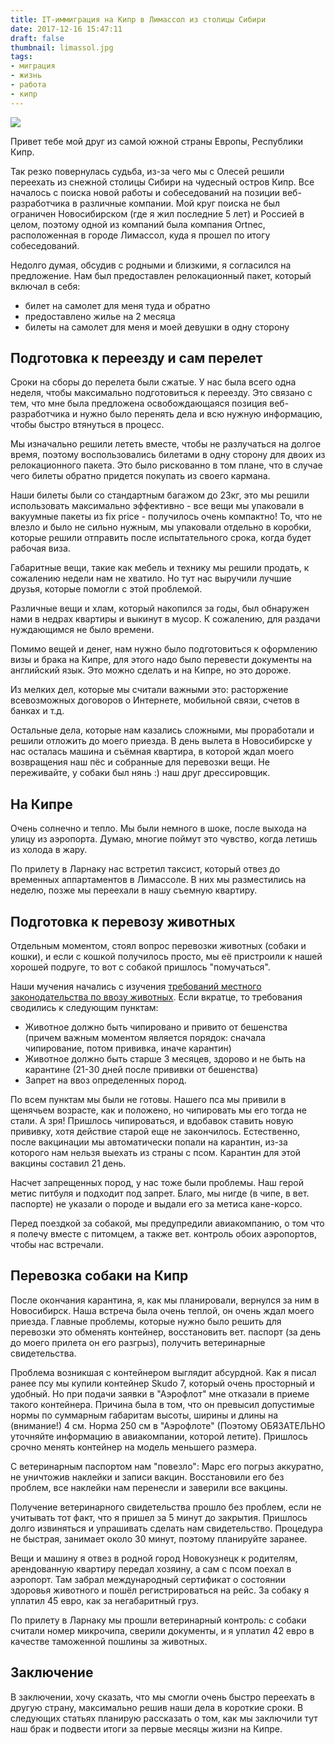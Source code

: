 ```yaml
---
title: IT-иммиграция на Кипр в Лимассол из столицы Сибири
date: 2017-12-16 15:47:11
draft: false
thumbnail: limassol.jpg
tags:
- миграция
- жизнь
- работа
- кипр
---
```


![](limassol.jpg)

Привет тебе мой друг из самой южной страны Европы, Республики Кипр.

Так резко повернулась судьба, из-за чего мы с Олесей решили переехать из снежной столицы Сибири на
чудесный остров Кипр. Все началось с поиска новой работы и собеседований на позиции веб-разработчика
в различные компании. Мой круг поиска не был ограничен Новосибирском (где я жил последние 5 лет) и
Россией в целом, поэтому одной из компаний была компания Ortnec, расположенная в городе Лимассол,
куда я прошел по итогу собеседований.

Недолго думая, обсудив с родными и близкими, я согласился на предложение. Нам был предоставлен
релокационный пакет, который включал в себя:

* билет на самолет для меня туда и обратно
* предоставлено жилье на 2 месяца
* билеты на самолет для меня и моей девушки в одну сторону

## Подготовка к переезду и сам перелет

Сроки на сборы до перелета были сжатые. У нас была всего одна неделя, чтобы максимально
подготовиться к переезду. Это связано с тем, что мне была предложена освобождающаяся позиция
веб-разработчика и нужно было перенять дела и всю нужную информацию, чтобы быстро втянуться в
процесс.

Мы изначально решили лететь вместе, чтобы не разлучаться на долгое время, поэтому воспользовались
билетами в одну сторону для двоих из релокационного пакета. Это было рискованно в том плане, что в
случае чего билеты обратно придется покупать из своего кармана.

Наши билеты были со стандартным багажом до 23кг, это мы решили использовать максимально эффективно -
все вещи мы упаковали в вакуумные пакеты из fix price - получилось очень компактно! То, что не
влезло и было не сильно нужным, мы упаковали отдельно в коробки, которые решили отправить после
испытательного срока, когда будет рабочая виза.

Габаритные вещи, такие как мебель и технику мы решили продать, к сожалению недели нам не хватило. Но
тут нас выручили лучшие друзья, которые помогли с этой проблемой.

Различные вещи и хлам, который накопился за годы, был обнаружен нами в недрах квартиры и выкинут в
мусор. К сожалению, для раздачи нуждающимся не было времени.

Помимо вещей и денег, нам нужно было подготовиться к оформлению визы и брака на Кипре, для этого
надо было перевести документы на английский язык. Это можно сделать и на Кипре, но это дороже.

Из мелких дел, которые мы считали важными это: расторжение всевозможных договоров о Интернете,
мобильной связи, счетов в банках и т.д.

Остальные дела, которые нам казались сложными, мы проработали и решили отложить до моего приезда. В
день вылета в Новосибирске у нас осталась машина и съёмная квартира, в которой ждал моего
возвращения наш пёс и собранные для перевозки вещи. Не переживайте, у собаки был нянь :) наш друг
дрессировщик.

## На Кипре

Очень солнечно и тепло. Мы были немного в шоке, после выхода на улицу из аэропорта. Думаю, многие
поймут это чувство, когда летишь из холода в жару.

По прилету в Ларнаку нас встретил таксист, который отвез до временных аппартаментов в Лимассоле. В
них мы разместились на неделю, позже мы переехали в нашу съемную квартиру.

## Подготовка к перевозу животных

Отдельным моментом, стоял вопрос перевозки животных (собаки и кошки), и если с кошкой получилось
просто, мы её пристроили к нашей хорошей подруге, то вот с собакой пришлось "помучаться".

Наши мучения начались с изучения
[требований местного законодательства по ввозу животных](http://www.moa.gov.cy/moa/vs/vs.nsf/vs07_en/vs07_en?OpenDocument).
Если вкратце, то требования сводились к следующим пунктам:

* Животное должно быть чипировано и привито от бешенства (причем важным моментом является порядок:
  сначала чипирование, потом прививка, иначе карантин)
* Животное должно быть старше 3 месяцев, здорово и не быть на карантине (21-30 дней после прививки
  от бешенства)
* Запрет на ввоз определенных пород.

По всем пунктам мы были не готовы. Нашего пса мы привили в щенячьем возрасте, как и положено, но
чипировать мы его тогда не стали. А зря! Пришлось чипироваться, и вдобавок ставить новую прививку,
хотя действие старой еще не закончилось. Естественно, после вакцинации мы автоматически попали на
карантин, из-за которого нам нельзя выехать из страны с псом. Карантин для этой вакцины составил 21
день.

Насчет запрещенных пород, у нас тоже были проблемы. Наш герой метис питбуля и подходит под запрет.
Благо, мы нигде (в чипе, в вет. паспорте) не указали о породе и выдали его за метиса кане-корсо.

Перед поездкой за собакой, мы предупредили авиакомпанию, о том что я полечу вместе с питомцем, а
также вет. контроль обоих аэропортов, чтобы нас встречали.

## Перевозка собаки на Кипр

После окончания карантина, я, как мы планировали, вернулся за ним в Новосибирск. Наша встреча была
очень теплой, он очень ждал моего приезда. Главные проблемы, которые нужно было решить для перевозки
это обменять контейнер, восстановить вет. паспорт (за день до моего прилета он его разгрыз),
получить ветеринарные свидетельства.

Проблема возникшая с контейнером выглядит абсурдной. Как я писал ранее псу мы купили контейнер Skudo
7, который очень просторный и удобный. Но при подачи заявки в "Аэрофлот" мне отказали в приеме
такого контейнера. Причина была в том, что он превысил допустимые нормы по суммарным габаритам
высоты, ширины и длины на (внимание!) 4 см. Норма 250 см в "Аэрофлоте" (Поэтому ОБЯЗАТЕЛЬНО
уточняйте информацию в авиакомпании, которой летите). Пришлось срочно менять контейнер на модель
меньшего размера.

С ветеринарным паспортом нам "повезло": Марс его погрыз аккуратно, не уничтожив наклейки и записи
вакцин. Восстановили его без проблем, все наклейки нам перенесли и заверили все вакцины.

Получение ветеринарного свидетельства прошло без проблем, если не учитывать тот факт, что я пришел
за 5 минут до закрытия. Пришлось долго извиняться и упрашивать сделать нам свидетельство. Процедура
не быстрая, занимает около 30 минут, поэтому планируйте заранее.

Вещи и машину я отвез в родной город Новокузнецк к родителям, арендованную квартиру передал хозяину,
а сам с псом поехал в аэропорт. Там забрал международный сертификат о состоянии здоровья животного и
пошёл регистрироваться на рейс. За собаку я уплатил 45 евро, как за негабаритный груз.

По прилету в Ларнаку мы прошли ветеринарный контроль: с собаки считали номер микрочипа, сверили
документы, и я уплатил 42 евро в качестве таможенной пошлины за животных.

## Заключение

В заключении, хочу сказать, что мы смогли очень быстро переехать в другую страну, максимально решив
наши дела в короткие сроки. В следующих статьях планирую рассказать о том, как мы заключили тут наш
брак и подвести итоги за первые месяцы жизни на Кипре.
